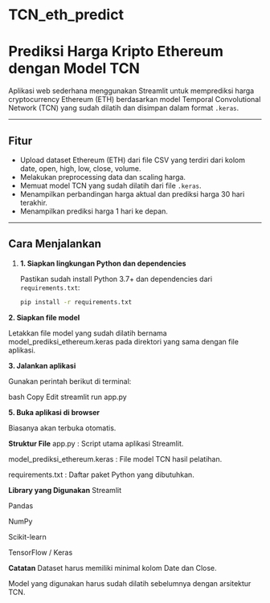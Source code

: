 # TCN_eth_predict
# Prediksi Harga Kripto Ethereum dengan Model TCN

Aplikasi web sederhana menggunakan Streamlit untuk memprediksi harga cryptocurrency Ethereum (ETH) berdasarkan model Temporal Convolutional Network (TCN) yang sudah dilatih dan disimpan dalam format `.keras`.

---

## Fitur

- Upload dataset Ethereum (ETH) dari file CSV yang terdiri dari kolom date, open, high, low, close, volume.
- Melakukan preprocessing data dan scaling harga.
- Memuat model TCN yang sudah dilatih dari file `.keras`.
- Menampilkan perbandingan harga aktual dan prediksi harga 30 hari terakhir.
- Menampilkan prediksi harga 1 hari ke depan.
  

---

## Cara Menjalankan

1. **1. Siapkan lingkungan Python dan dependencies**

   Pastikan sudah install Python 3.7+ dan dependencies dari `requirements.txt`:

   ```bash
   pip install -r requirements.txt
   
**2. Siapkan file model**

Letakkan file model yang sudah dilatih bernama model_prediksi_ethereum.keras pada direktori yang sama dengan file aplikasi.

**3. Jalankan aplikasi**

Gunakan perintah berikut di terminal:

bash
Copy
Edit
streamlit run app.py

**5. Buka aplikasi di browser**

Biasanya akan terbuka otomatis.

**Struktur File**
app.py : Script utama aplikasi Streamlit.

model_prediksi_ethereum.keras : File model TCN hasil pelatihan.

requirements.txt : Daftar paket Python yang dibutuhkan.

**Library yang Digunakan**
Streamlit

Pandas

NumPy

Scikit-learn

TensorFlow / Keras

**Catatan**
Dataset harus memiliki minimal kolom Date dan Close.

Model yang digunakan harus sudah dilatih sebelumnya dengan arsitektur TCN.
